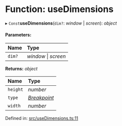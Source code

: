 # Function: useDimensions

▸ `Const`**useDimensions**(`dim?`: *window* \| *screen*): *object*

#### Parameters:

Name | Type |
:------ | :------ |
`dim?` | *window* \| *screen* |

**Returns:** *object*

Name | Type |
:------ | :------ |
`height` | *number* |
`type` | [*Breakpoint*](../types/breakpoint.md) |
`width` | *number* |

Defined in: [src/useDimensions.ts:11](https://github.com/minimal-ui/minimal-ui/blob/main/packages/minimalui/src/useDimensions.ts#L11)
